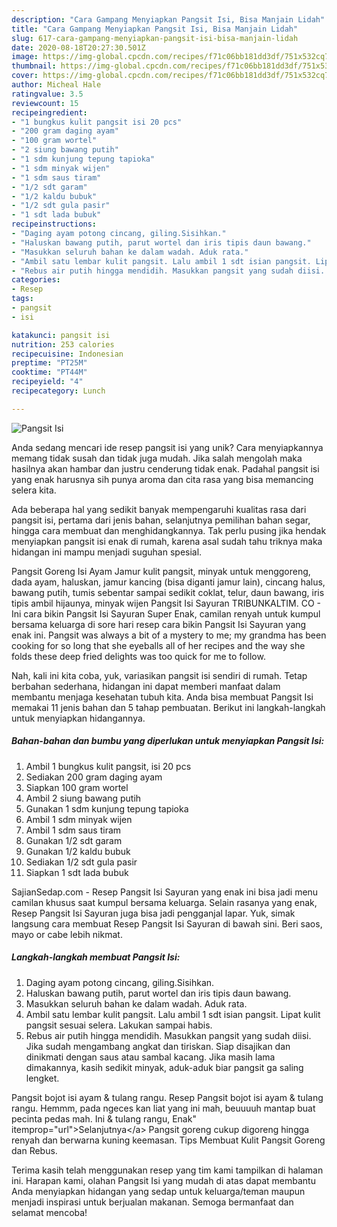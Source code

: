 ```yaml
---
description: "Cara Gampang Menyiapkan Pangsit Isi, Bisa Manjain Lidah"
title: "Cara Gampang Menyiapkan Pangsit Isi, Bisa Manjain Lidah"
slug: 617-cara-gampang-menyiapkan-pangsit-isi-bisa-manjain-lidah
date: 2020-08-18T20:27:30.501Z
image: https://img-global.cpcdn.com/recipes/f71c06bb181dd3df/751x532cq70/pangsit-isi-foto-resep-utama.jpg
thumbnail: https://img-global.cpcdn.com/recipes/f71c06bb181dd3df/751x532cq70/pangsit-isi-foto-resep-utama.jpg
cover: https://img-global.cpcdn.com/recipes/f71c06bb181dd3df/751x532cq70/pangsit-isi-foto-resep-utama.jpg
author: Micheal Hale
ratingvalue: 3.5
reviewcount: 15
recipeingredient:
- "1 bungkus kulit pangsit isi 20 pcs"
- "200 gram daging ayam"
- "100 gram wortel"
- "2 siung bawang putih"
- "1 sdm kunjung tepung tapioka"
- "1 sdm minyak wijen"
- "1 sdm saus tiram"
- "1/2 sdt garam"
- "1/2 kaldu bubuk"
- "1/2 sdt gula pasir"
- "1 sdt lada bubuk"
recipeinstructions:
- "Daging ayam potong cincang, giling.Sisihkan."
- "Haluskan bawang putih, parut wortel dan iris tipis daun bawang."
- "Masukkan seluruh bahan ke dalam wadah. Aduk rata."
- "Ambil satu lembar kulit pangsit. Lalu ambil 1 sdt isian pangsit. Lipat kulit pangsit sesuai selera. Lakukan sampai habis."
- "Rebus air putih hingga mendidih. Masukkan pangsit yang sudah diisi. Jika sudah mengambang angkat dan tiriskan. Siap disajikan dan dinikmati dengan saus atau sambal kacang. Jika masih lama dimakannya, kasih sedikit minyak, aduk-aduk biar pangsit ga saling lengket."
categories:
- Resep
tags:
- pangsit
- isi

katakunci: pangsit isi 
nutrition: 253 calories
recipecuisine: Indonesian
preptime: "PT25M"
cooktime: "PT44M"
recipeyield: "4"
recipecategory: Lunch

---
```



![Pangsit Isi](https://img-global.cpcdn.com/recipes/f71c06bb181dd3df/751x532cq70/pangsit-isi-foto-resep-utama.jpg)

Anda sedang mencari ide resep pangsit isi yang unik? Cara menyiapkannya memang tidak susah dan tidak juga mudah. Jika salah mengolah maka hasilnya akan hambar dan justru cenderung tidak enak. Padahal pangsit isi yang enak harusnya sih punya aroma dan cita rasa yang bisa memancing selera kita.

Ada beberapa hal yang sedikit banyak mempengaruhi kualitas rasa dari pangsit isi, pertama dari jenis bahan, selanjutnya pemilihan bahan segar, hingga cara membuat dan menghidangkannya. Tak perlu pusing jika hendak menyiapkan pangsit isi enak di rumah, karena asal sudah tahu triknya maka hidangan ini mampu menjadi suguhan spesial.

Pangsit Goreng Isi Ayam Jamur kulit pangsit, minyak untuk menggoreng, dada ayam, haluskan, jamur kancing (bisa diganti jamur lain), cincang halus, bawang putih, tumis sebentar sampai sedikit coklat, telur, daun bawang, iris tipis ambil hijaunya, minyak wijen Pangsit Isi Sayuran TRIBUNKALTIM. CO - Ini cara bikin Pangsit Isi Sayuran Super Enak, camilan renyah untuk kumpul bersama keluarga di sore hari resep cara bikin Pangsit Isi Sayuran yang enak ini. Pangsit was always a bit of a mystery to me; my grandma has been cooking for so long that she eyeballs all of her recipes and the way she folds these deep fried delights was too quick for me to follow.


Nah, kali ini kita coba, yuk, variasikan pangsit isi sendiri di rumah. Tetap berbahan sederhana, hidangan ini dapat memberi manfaat dalam membantu menjaga kesehatan tubuh kita. Anda bisa membuat Pangsit Isi memakai 11 jenis bahan dan 5 tahap pembuatan. Berikut ini langkah-langkah untuk menyiapkan hidangannya.

<!--inarticleads1-->

##### Bahan-bahan dan bumbu yang diperlukan untuk menyiapkan Pangsit Isi:

1. Ambil 1 bungkus kulit pangsit, isi 20 pcs
1. Sediakan 200 gram daging ayam
1. Siapkan 100 gram wortel
1. Ambil 2 siung bawang putih
1. Gunakan 1 sdm kunjung tepung tapioka
1. Ambil 1 sdm minyak wijen
1. Ambil 1 sdm saus tiram
1. Gunakan 1/2 sdt garam
1. Gunakan 1/2 kaldu bubuk
1. Sediakan 1/2 sdt gula pasir
1. Siapkan 1 sdt lada bubuk


SajianSedap.com - Resep Pangsit Isi Sayuran yang enak ini bisa jadi menu camilan khusus saat kumpul bersama keluarga. Selain rasanya yang enak, Resep Pangsit Isi Sayuran juga bisa jadi pengganjal lapar. Yuk, simak langsung cara membuat Resep Pangsit Isi Sayuran di bawah sini. Beri saos, mayo or cabe lebih nikmat. 

<!--inarticleads2-->

##### Langkah-langkah membuat Pangsit Isi:

1. Daging ayam potong cincang, giling.Sisihkan.
1. Haluskan bawang putih, parut wortel dan iris tipis daun bawang.
1. Masukkan seluruh bahan ke dalam wadah. Aduk rata.
1. Ambil satu lembar kulit pangsit. Lalu ambil 1 sdt isian pangsit. Lipat kulit pangsit sesuai selera. Lakukan sampai habis.
1. Rebus air putih hingga mendidih. Masukkan pangsit yang sudah diisi. Jika sudah mengambang angkat dan tiriskan. Siap disajikan dan dinikmati dengan saus atau sambal kacang. Jika masih lama dimakannya, kasih sedikit minyak, aduk-aduk biar pangsit ga saling lengket.


Pangsit bojot isi ayam &amp; tulang rangu. Resep Pangsit bojot isi ayam &amp; tulang rangu. Hemmm, pada ngeces kan liat yang ini mah, beuuuuh mantap buat pecinta pedas mah. Ini &amp; tulang rangu, Enak&#34; itemprop=&#34;url&#34;&gt;Selanjutnya&lt;/a&gt; Pangsit goreng cukup digoreng hingga renyah dan berwarna kuning keemasan. Tips Membuat Kulit Pangsit Goreng dan Rebus. 

Terima kasih telah menggunakan resep yang tim kami tampilkan di halaman ini. Harapan kami, olahan Pangsit Isi yang mudah di atas dapat membantu Anda menyiapkan hidangan yang sedap untuk keluarga/teman maupun menjadi inspirasi untuk berjualan makanan. Semoga bermanfaat dan selamat mencoba!
